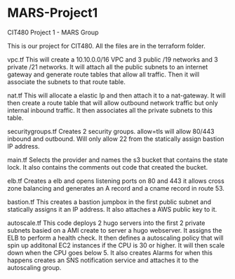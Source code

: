 # MARS-Project1
CIT480 Project 1 - MARS Group


This is our project for CIT480.  All the files are in the terraform folder.  

vpc.tf
This will create a 10.10.0.0/16 VPC and 3 public /19 networks and 3 private /21 networks.  It will attach all the public subnets to an internet gateway and generate route tables that allow all traffic.  Then it will associate the subnets to that route table.

nat.tf
This will allocate a elastic Ip and then attach it to a nat-gateway.  It will then create a route table that will allow outbound network traffic but only internal inbound traffic. It then associates all the private subnets to this table.

securitygroups.tf 
Creates 2 security groups. allow=tls will allow 80/443 inbound and outbound.  Will only allow 22 from the statically assign bastion IP address. 

main.tf
Selects the provider and names the s3 bucket that contains the state lock.  It also contains the comments out code that created the bucket.

elb.tf
Creates a elb and opens listening ports on 80 and 443 it allows cross zone balancing and generates an A record and a cname record in route 53.

bastion.tf
This creates a bastion jumpbox in the first public subnet and statically assigns it an IP address.  It also attaches a AWS public key to it.

autoscale.tf
This code deploys 2 hugo servers into the first 2 private subnets basied on a AMI create to server a hugo webserver.  It assigns the ELB to perform a health check.  It then defines a autoscaling policy that will spin up additonal EC2 instances if the CPU is 30 or higher.  It will then scale down when the CPU goes below 5.  It also creates Alarms for when this happens creates an SNS notification service and attaches it to the autoscaling group.

